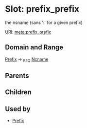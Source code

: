 
# Slot: prefix_prefix


the nsname (sans ':' for a given prefix)

URI: [meta:prefix_prefix](https://w3id.org/biolink/biolinkml/meta/prefix_prefix)

## Domain and Range

[Prefix](Prefix.md) ->  <sub>REQ</sub> [Ncname](Ncname.md)

## Parents


## Children


## Used by

 * [Prefix](Prefix.md)
